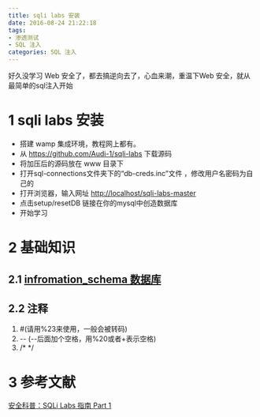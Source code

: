 ```yaml
---
title: sqli labs 安装
date: 2016-08-24 21:22:18
tags:
- 渗透测试
- SQL 注入
categories: SQL 注入
---
```

好久没学习 Web 安全了，都去搞逆向去了，心血来潮，重温下Web 安全，就从最简单的sql注入开始
<!-- more -->
# 1 sqli labs 安装
- 搭建 wamp 集成环境，教程网上都有。
- 从 <https://github.com/Audi-1/sqli-labs> 下载源码
- 将加压后的源码放在 www 目录下
- 打开sql-connections文件夹下的“db-creds.inc”文件 ，修改用户名密码为自己的
- 打开浏览器，输入网址 <http://localhost/sqli-labs-master>
- 点击setup/resetDB 链接在你的mysql中创造数据库
- 开始学习

# 2 基础知识
## 2.1 [infromation_schema 数据库](http://huirong.github.io/2016/08/24/information-schema/)
## 2.2 注释
1. #(请用%23来使用，一般会被转码)
2. -- (--后面加个空格，用%20或者+表示空格)
3. /*  */

# 3 参考文献
[安全科普：SQLi Labs 指南 Part 1](http://www.freebuf.com/articles/web/34619.html)
